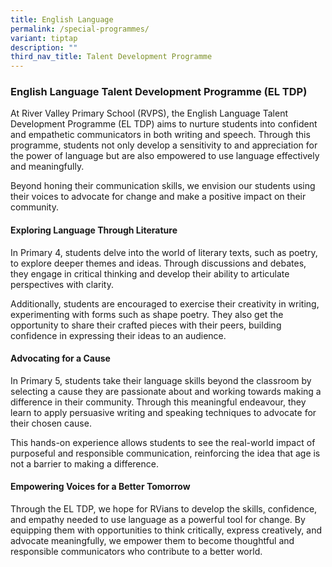 ```yaml
---
title: English Language
permalink: /special-programmes/
variant: tiptap
description: ""
third_nav_title: Talent Development Programme
---
```

<h3><strong>English Language Talent Development Programme (EL TDP)</strong></h3>
<p>At River Valley Primary School (RVPS), the English Language Talent Development
Programme (EL TDP) aims to nurture students into confident and empathetic
communicators in both writing and speech. Through this programme, students
not only develop a sensitivity to and appreciation for the power of language
but are also empowered to use language effectively and meaningfully.</p>
<p>Beyond honing their communication skills, we envision our students using
their voices to advocate for change and make a positive impact on their
community.</p>
<h4><strong>Exploring Language Through Literature</strong></h4>
<p>In Primary 4, students delve into the world of literary texts, such as
poetry, to explore deeper themes and ideas. Through discussions and debates,
they engage in critical thinking and develop their ability to articulate
perspectives with clarity.</p>
<p>Additionally, students are encouraged to exercise their creativity in
writing, experimenting with forms such as shape poetry. They also get the
opportunity to share their crafted pieces with their peers, building confidence
in expressing their ideas to an audience.</p>
<h4><strong>Advocating for a Cause</strong></h4>
<p>In Primary 5, students take their language skills beyond the classroom
by selecting a cause they are passionate about and working towards making
a difference in their community. Through this meaningful endeavour, they
learn to apply persuasive writing and speaking techniques to advocate for
their chosen cause.</p>
<p>This hands-on experience allows students to see the real-world impact
of purposeful and responsible communication, reinforcing the idea that
age is not a barrier to making a difference.</p>
<h4><strong>Empowering Voices for a Better Tomorrow</strong></h4>
<p>Through the EL TDP, we hope for RVians to develop the skills, confidence,
and empathy needed to use language as a powerful tool for change. By equipping
them with opportunities to think critically, express creatively, and advocate
meaningfully, we empower them to become thoughtful and responsible communicators
who contribute to a better world.</p>
<p></p>